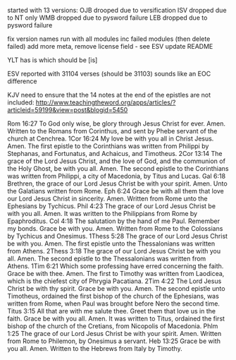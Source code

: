 started with 13 versions:
  OJB drooped due to versification
  ISV dropped due to NT only
  WMB dropped due to pysword failure
  LEB dropped due to pysword failure



fix version names
run with all modules inc failed modules (then delete failed)
add more meta, remove license field - see ESV
update README



YLT has <FI>is<Fi> which should be [is]

ESV reported with 31104 verses (should be 31103) sounds like an EOC difference

KJV need to ensure that the 14 notes at the end of the epistles are not included:
http://www.teachingtheword.org/apps/articles/?articleid=59199&view=post&blogid=5450

Rom 16:27 To God only wise, be glory through Jesus Christ for ever. Amen.  Written to the Romans from Corinthus, and sent by Phebe servant of the church at Cenchrea.
1Cor 16:24 My love be with you all in Christ Jesus. Amen.  The first epistle to the Corinthians was written from Philippi by Stephanas, and Fortunatus, and Achaicus, and Timotheus.
2Cor 13:14 The grace of the Lord Jesus Christ, and the love of God, and the communion of the Holy Ghost, be with you all. Amen.  The second epistle to the Corinthians was written from Philippi, a city of Macedonia, by Titus and Lucas.
Gal 6:18 Brethren, the grace of our Lord Jesus Christ be with your spirit. Amen.  Unto the Galatians written from Rome.
Eph 6:24 Grace be with all them that love our Lord Jesus Christ in sincerity. Amen.  Written from Rome unto the Ephesians by Tychicus.
Phil 4:23 The grace of our Lord Jesus Christ be with you all. Amen.  It was written to the Philippians from Rome by Epaphroditus.
Col 4:18 The salutation by the hand of me Paul. Remember my bonds. Grace be with you. Amen.  Written from Rome to the Colossians by Tychicus and Onesimus.
1Thess 5:28 The grace of our Lord Jesus Christ be with you. Amen.  The first epistle unto the Thessalonians was written from Athens.
2Thess 3:18 The grace of our Lord Jesus Christ be with you all. Amen.  The second epistle to the Thessalonians was written from Athens.
1Tim 6:21 Which some professing have erred concerning the faith. Grace be with thee. Amen.  The first to Timothy was written from Laodicea, which is the chiefest city of Phrygia Pacatiana.
2Tim 4:22 The Lord Jesus Christ be with thy spirit. Grace be with you. Amen.  The second epistle unto Timotheus, ordained the first bishop of the church of the Ephesians, was written from Rome, when Paul was brought before Nero the second time.
Titus 3:15 All that are with me salute thee. Greet them that love us in the faith. Grace be with you all. Amen.  It was written to Titus, ordained the first bishop of the church of the Cretians, from Nicopolis of Macedonia.
Phlm 1:25 The grace of our Lord Jesus Christ be with your spirit. Amen.  Written from Rome to Philemon, by Onesimus a servant.
Heb 13:25 Grace be with you all. Amen.  Written to the Hebrews from Italy by Timothy.

